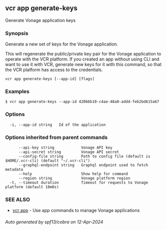 ## vcr app generate-keys

Generate Vonage application keys

### Synopsis

Generate a new set of keys for the Vonage application. 

This will regenerate the public/private key pair for the Vonage application to operate with the VCR platform.
If you created an app without using CLI and want to use it with VCR, generate new keys for it with this command, 
so that the VCR platform has access to the credentials.


```
vcr app generate-keys [--app-id] [flags]
```

### Examples

```
$ vcr app generate-keys --app-id 42066b10-c4ae-48a0-addd-feb2bd615a67

```

### Options

```
  -i, --app-id string   Id of the application
```

### Options inherited from parent commands

```
      --api-key string            Vonage API key
      --api-secret string         Vonage API secret
      --config-file string        Path to config file (default is $HOME/.vcr-cli) (default "~/.vcr-cli")
      --graphql-endpoint string   Graphql endpoint used to fetch metadata
      --help                      Show help for command
      --region string             Vonage platform region
  -t, --timeout duration          Timeout for requests to Vonage platform (default 10m0s)
```

### SEE ALSO

* [vcr app](vcr_app.md)	 - Use app commands to manage Vonage applications

###### Auto generated by spf13/cobra on 12-Apr-2024
